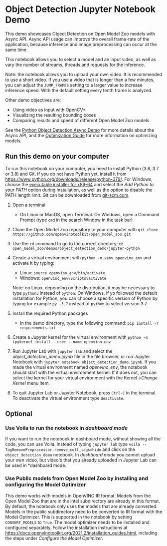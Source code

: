 # Object Detection Jupyter Notebook Demo

This demo showcases Object Detection on Open Model Zoo models with Async API.
Async API usage can improve the overall frame-rate of the application, because
inference and image preprocessing can occur at the same time.

This notebook allows you to select a model and an input video, as well as vary
the number of streams, threads and requests for the inference.

Note: the notebook allows you to upload your own video. It is recommended to
use a short video. If you use a video that is longer than a few minutes, you
can adjust the `JUMP_FRAMES` setting to a larger value to increase inference
speed. With the default setting every tenth frame is analyzed.

Other demo objectives are:

* Using video as input with OpenCV\*
* Visualizing the resulting bounding boxes
* Comparing results and speed of different Open Model Zoo models

See the [Python Object Detection Async Demo](../python/) for more details about
the Async API, and the [Optimization
Guide](https://docs.openvinotoolkit.org/latest/_docs_optimization_guide_dldt_optimization_guide.html)
for more information on optimizing models.

## Run this demo on your computer

To run this notebook on your computer, you need to install Python (3.6, 3.7 or 3.8) and Git. If you do not have Python yet,
install it from https://www.python.org/downloads/release/python-379/. For Windows, choose the [executable installer
for x86-64](https://www.python.org/ftp/python/3.7.9/python-3.7.9-amd64.exe) and select the *Add Python to your PATH*
option during installation, as well as the option to disable the PATH length limit. Git can be downloaded from [git-scm.com](https://git-scm.com/).


1. Open a terminal
   - On Linux or MacOS, open Terminal. On Windows, open a Command Prompt (type `cmd` in the search Window in the task bar)

2. Clone the Open Model Zoo repository to your computer with `git clone https://github.com/openvinotoolkit/open_model_zoo.git`

3. Use the `cd` command to go to the correct directory: `cd open_model_zoo/demos/object_detection_demo/jupyter-python`

3. Create a virtual environment with `python -m venv openvino_env` and activate it by typing:
   - Linux: `source openvino_env/bin/activate`
   - Windows: `openvino_env\Scripts\activate`

   Note: on Linux, depending on the distribution, it may be necessary to type `python3` instead of `python`. On Windows, if yo
   followed the default installation for Python, you can choose a specific version of Python by typing for example `py -3.7` instead of `python` to select version 3.7.

4. Install the required Python packages
   - In the demo directory, type the following command: `pip install -r requirements.txt`

5. Create a Jupyter kernel for the virtual environment with `python -m ipykernel install --user --name openvino_env`

6. Run Jupyter Lab with `jupyter lab` and select the *object_detection_demo.ipynb* file in the file browser, or run Jupyter Notebook with `jupyter notebook object_detection_demo.ipynb`. If you made the virtual environment named *openvino_env*, the notebook should start with the virtual environment kernel. If it does not, you can select the kernel for your virtual environment with the Kernel->*Change Kernel* menu item.

7. To quit Jupyter Lab or Jupyter Notebook, press `Ctrl-C` in the terminal. To deactivate the virtual environment type `deactivate`.

## Optional

### Use Voila to run the notebook in *dashboard mode*

If you want to run the notebook in dashboard mode, without showing all the
code, you can use Voila. Instead of typing `jupyter lab` type `voila
--TagRemovePreprocessor.remove_cell_tags=hide` and click on the `object_detection_demo` notebook.
In *dashboard mode* you cannot upload your own video, but video's that you already uploaded in Jupyter Lab
can be used in *dashboard mode.

### Use Public models from Open Model Zoo by installing and configuring the Model Optimizer

This demo works with models in OpenVINO IR format. Models from the Open Model
Zoo that are in the intel subdirectory are already in this format. By default,
the notebook only uses the models that are already converted. Models in the
public subdirectory need to be converted to IR format with the Model Optimizer.
This is supported in the notebook by setting `CONVERT_MODELS` to `True`. The
model optimizer needs to be installed and configured separately. Follow the
installation instructions at
https://docs.openvinotoolkit.org/2021.2/installation_guides.html, including the
steps under *Configure the Model Optimizer*.
